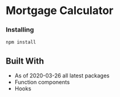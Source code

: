# Mortgage Calculator

### Installing

```
npm install
```

## Built With

- As of 2020-03-26 all latest packages
- Function components
- Hooks
